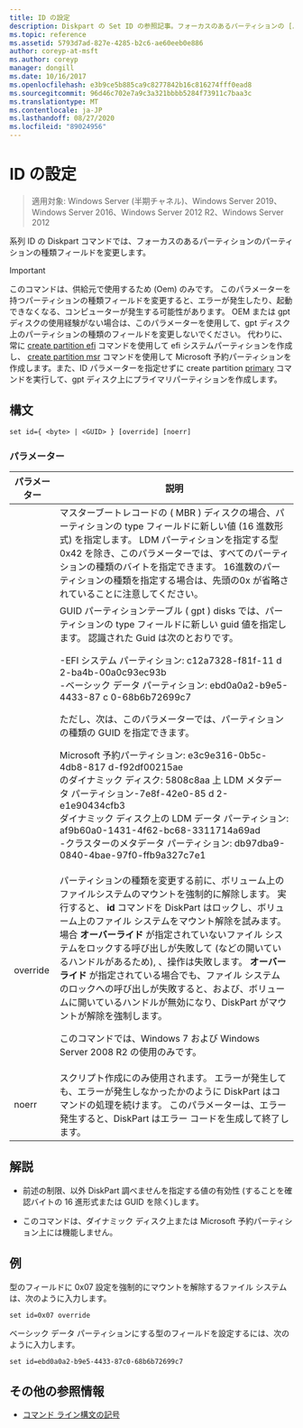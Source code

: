```yaml
---
title: ID の設定
description: Diskpart の Set ID の参照記事。フォーカスのあるパーティションの [パーティションの種類] フィールドを変更します。
ms.topic: reference
ms.assetid: 5793d7ad-827e-4285-b2c6-ae60eeb0e886
author: coreyp-at-msft
ms.author: coreyp
manager: dongill
ms.date: 10/16/2017
ms.openlocfilehash: e3b9ce5b885ca9c8277842b16c816274fff0ead8
ms.sourcegitcommit: 96d46c702e7a9c3a321bbbb5284f73911c7baa3c
ms.translationtype: MT
ms.contentlocale: ja-JP
ms.lasthandoff: 08/27/2020
ms.locfileid: "89024956"
---
```

# <a name="set-id"></a>ID の設定

> 適用対象: Windows Server (半期チャネル)、Windows Server 2019、Windows Server 2016、Windows Server 2012 R2、Windows Server 2012

系列 ID の Diskpart コマンドでは、フォーカスのあるパーティションのパーティションの種類フィールドを変更します。

> [!IMPORTANT]
> このコマンドは、供給元で使用するため \(Oem\) のみです。 このパラメーターを持つパーティションの種類フィールドを変更すると、エラーが発生したり、起動できなくなる、コンピューターが発生する可能性があります。 OEM または gpt ディスクの使用経験がない場合は、このパラメーターを使用して、gpt ディスク上のパーティションの種類のフィールドを変更しないでください。 代わりに、常に [create partition efi](create-partition-efi.md) コマンドを使用して efi システムパーティションを作成し、 [create partition msr](create-partition-msr.md) コマンドを使用して Microsoft 予約パーティションを作成します。また、ID パラメーターを指定せずに create partition [primary](create-partition-primary.md) コマンドを実行して、gpt ディスク上にプライマリパーティションを作成します。



## <a name="syntax"></a>構文

```
set id={ <byte> | <GUID> } [override] [noerr]
```

### <a name="parameters"></a>パラメーター

| パラメーター |                                                                                                                                                                                                                                                                                                                                                                   説明                                                                                                                                                                                                                                                                                                                                                                   |
|-----------|-------------------------------------------------------------------------------------------------------------------------------------------------------------------------------------------------------------------------------------------------------------------------------------------------------------------------------------------------------------------------------------------------------------------------------------------------------------------------------------------------------------------------------------------------------------------------------------------------------------------------------------------------------------------------------------------------------------------------------------------------|
|  <byte>   |                                                                                                                                                                                                       マスターブートレコードの \( MBR \) ディスクの場合、パーティションの type フィールドに新しい値 (16 進数形式) を指定します。 LDM パーティションを指定する型 0x42 を除き、このパラメーターでは、すべてのパーティションの種類のバイトを指定できます。 16進数のパーティションの種類を指定する場合は、先頭の0x が省略されていることに注意してください。                                                                                                                                                                                                       |
|  <GUID>   | GUID パーティションテーブル \( gpt \) disks では、パーティションの type フィールドに新しい guid 値を指定します。 認識された Guid は次のとおりです。<p>-EFI システム パーティション: c12a7328\-f81f\-11 d 2\-ba4b\-00a0c93ec93b<br />-ベーシック データ パーティション: ebd0a0a2\-b9e5\-4433\-87 c 0\-68b6b72699c7<p>ただし、次は、このパラメーターでは、パーティションの種類の GUID を指定できます。<p>Microsoft 予約パーティション: e3c9e316\-0b5c\-4db8\-817 d\-f92df00215ae<br />のダイナミック ディスク: 5808c8aa 上 LDM メタデータ パーティション\-7e8f\-42e0\-85 d 2\-e1e90434cfb3<br />ダイナミック ディスク上の LDM データ パーティション: af9b60a0\-1431\-4f62\-bc68\-3311714a69ad<br />-クラスターのメタデータ パーティション: db97dba9\-0840\-4bae\-97f0\-ffb9a327c7e1 |
| override  |                                                                パーティションの種類を変更する前に、ボリューム上のファイルシステムのマウントを強制的に解除します。 実行すると、 **id** コマンドを DiskPart はロックし、ボリューム上のファイル システムをマウント解除を試みます。 場合 **オーバーライド** が指定されていないファイル システムをロックする呼び出しが失敗して \(などの開いているハンドルがあるため\), 、操作は失敗します。 **オーバーライド** が指定されている場合でも、ファイル システムのロックへの呼び出しが失敗すると、および、ボリュームに開いているハンドルが無効になり、DiskPart がマウントが解除を強制します。<p>このコマンドでは、Windows 7 および Windows Server 2008 R2 の使用のみです。                                                                 |
|   noerr   |                                                                                                                                                                                                                                                                    スクリプト作成にのみ使用されます。 エラーが発生しても、エラーが発生しなかったかのように DiskPart はコマンドの処理を続けます。 このパラメーターは、エラー発生すると、DiskPart はエラー コードを生成して終了します。                                                                                                                                                                                                                                                                    |

## <a name="remarks"></a>解説

-   前述の制限、以外 DiskPart 調べませんを指定する値の有効性 \(することを確認バイトの 16 進形式または GUID を除く\)します。

-   このコマンドは、ダイナミック ディスク上または Microsoft 予約パーティション上には機能しません。

## <a name="examples"></a>例
型のフィールドに 0x07 設定を強制的にマウントを解除するファイル システムは、次のように入力します。

```
set id=0x07 override
```

ベーシック データ パーティションにする型のフィールドを設定するには、次のように入力します。

```
set id=ebd0a0a2-b9e5-4433-87c0-68b6b72699c7
```

## <a name="additional-references"></a>その他の参照情報
- [コマンド ライン構文の記号](command-line-syntax-key.md)




